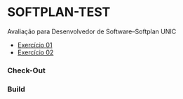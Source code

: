 # SOFTPLAN-TEST 
Avaliação  para  Desenvolvedor  de  Software–Softplan  UNIC

* [Exercício 01 ](exercicio-01/README.md)
* [Exercício 02 ](exercicio-02/README.md)

### Check-Out

### Build


